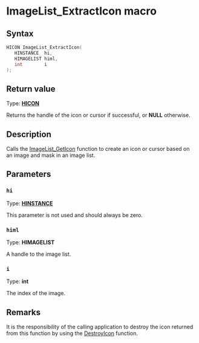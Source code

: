 # ImageList_ExtractIcon macro

## Syntax

```cpp
HICON ImageList_ExtractIcon(
   HINSTANCE  hi,
   HIMAGELIST himl,
   int        i
);
```

## Return value

Type: **[HICON](https://learn.microsoft.com/windows/desktop/winprog/windows-data-types)**

Returns the handle of the icon or cursor if successful, or **NULL** otherwise.

## Description

Calls the [ImageList_GetIcon](https://learn.microsoft.com/windows/desktop/api/commctrl/nf-commctrl-imagelist_geticon) function to create an icon or cursor based on an image and mask in an image list.

## Parameters

### `hi`

Type: **[HINSTANCE](https://learn.microsoft.com/windows/desktop/WinProg/windows-data-types)**

This parameter is not used and should always be zero.

### `himl`

Type: **HIMAGELIST**

A handle to the image list.

### `i`

Type: **int**

The index of the image.

## Remarks

It is the responsibility of the calling application to destroy the icon returned from this function by using the [DestroyIcon](https://learn.microsoft.com/windows/desktop/api/winuser/nf-winuser-destroyicon) function.